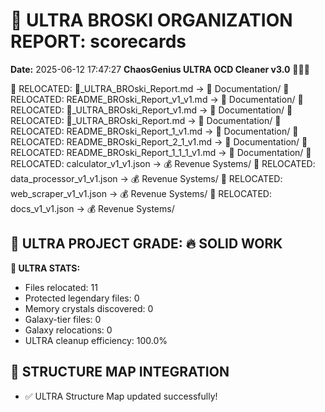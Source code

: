 # 🌌 ULTRA BROSKI ORGANIZATION REPORT: scorecards
**Date:** 2025-06-12 17:47:27
**ChaosGenius ULTRA OCD Cleaner v3.0** 🧠💜🌌

📁 RELOCATED: 🌌_ULTRA_BROski_Report.md → 📝 Documentation/
📁 RELOCATED: README_BROski_Report_v1_v1.md → 📝 Documentation/
📁 RELOCATED: 🌌_ULTRA_BROski_Report_v1.md → 📝 Documentation/
📁 RELOCATED: 🌌_ULTRA_BROski_Report.md → 📝 Documentation/
📁 RELOCATED: README_BROski_Report_1_v1.md → 📝 Documentation/
📁 RELOCATED: README_BROski_Report_2_1_v1.md → 📝 Documentation/
📁 RELOCATED: README_BROski_Report_1_1_1_v1.md → 📝 Documentation/
📁 RELOCATED: calculator_v1_v1.json → 💰 Revenue Systems/
📁 RELOCATED: data_processor_v1_v1.json → 💰 Revenue Systems/
📁 RELOCATED: web_scraper_v1_v1.json → 💰 Revenue Systems/
📁 RELOCATED: docs_v1_v1.json → 💰 Revenue Systems/

## 🌌 ULTRA PROJECT GRADE: 🔥 SOLID WORK
**🧠 ULTRA STATS:**
- Files relocated: 11
- Protected legendary files: 0
- Memory crystals discovered: 0
- Galaxy-tier files: 0
- Galaxy relocations: 0
- ULTRA cleanup efficiency: 100.0%

## 🔄 STRUCTURE MAP INTEGRATION
- ✅ ULTRA Structure Map updated successfully!